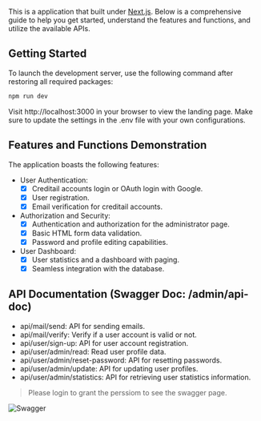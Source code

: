 This is a application that built under [Next.js](https://nextjs.org/).
Below is a comprehensive guide to help you get started, understand the features and functions, and utilize the available APIs.

## Getting Started

To launch the development server, use the following command after restoring all required packages:

```bash
npm run dev
```
Visit http://localhost:3000 in your browser to view the landing page. 
Make sure to update the settings in the .env file with your own configurations.

## Features and Functions Demonstration

The application boasts the following features:

- User Authentication:
  - [X] Creditail accounts login or OAuth login with Google.
  - [X] User registration.
  - [X] Email verification for creditail accounts.

- Authorization and Security:
  - [X] Authentication and authorization for the administrator page.
  - [X] Basic HTML form data validation.
  - [X] Password and profile editing capabilities.

- User Dashboard:
  - [X] User statistics and a dashboard with paging.
  - [X] Seamless integration with the database.

## API Documentation (Swagger Doc: /admin/api-doc)
- api/mail/send: API for sending emails.
- api/mail/verify: Verify if a user account is valid or not.
- api/user/sign-up: API for user account registration.
- api/user/admin/read: Read user profile data.
- api/user/admin/reset-password: API for resetting passwords.
- api/user/admin/update: API for updating user profiles.
- api/user/admin/statistics:  API for retrieving user statistics information.

> Please login to grant the perssiom to see the swagger page.

![Swagger](https://raw.githubusercontent.com/tocalai/nextjs-aut/main/.github/swagger.png)
